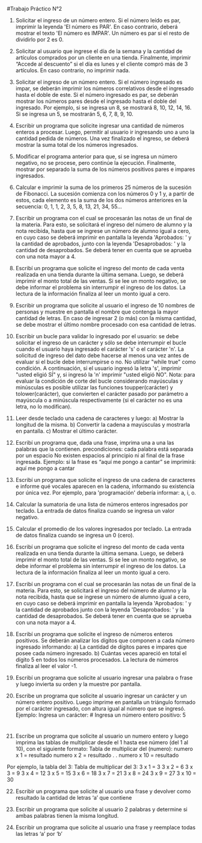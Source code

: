 #Trabajo Práctico N°2


1) Solicitar el ingreso de un número entero. Si el número leído es par, imprimir la leyenda 'El número es
PAR'. En caso contrario, deberá mostrar el texto 'El número es IMPAR'. Un número es par si el resto de
dividirlo por 2 es 0.

2) Solicitar al usuario que ingrese el día de la semana y la cantidad de artículos comprados por un cliente
en una tienda. Finalmente, imprimir “Accede al descuento” si el día es lunes y el cliente compró más de
3 artículos. En caso contrario, no imprimir nada.

3) Solicitar el ingreso de un número entero. Si el número ingresado es impar, se deberán imprimir los
números correlativos desde el ingresado hasta el doble de este. Si el número ingresado es par, se deberán
mostrar los números pares desde el ingresado hasta el doble del ingresado. Por ejemplo, si se ingresa un
8, se mostrará 8, 10, 12, 14, 16. Si se ingresa un 5, se mostrarán 5, 6, 7, 8, 9, 10.

4) Escribir un programa que solicite ingresar una cantidad de números enteros a procesar. Luego, permitir
al usuario ir ingresando uno a uno la cantidad pedida de números. Una vez finalizado el ingreso, se deberá mostrar la suma total de los números ingresados.

5) Modificar el programa anterior para que, si se ingresa un número negativo, no se procese, pero continúe la ejecución. Finalmente, mostrar por separado la suma de los números positivos pares e impares
ingresados.

6) Calcular e imprimir la suma de los primeros 25 números de la sucesión de Fibonacci. La sucesión
comienza con los números 0 y 1 y, a partir de estos, cada elemento es la suma de los dos números
anteriores en la secuencia: 0, 1, 1, 2, 3, 5, 8, 13, 21, 34, 55…

7) Escribir un programa con el cual se procesarán las notas de un final de la materia. Para esto, se solicitará el ingreso del número de alumno y la nota recibida, hasta que se ingrese un número de alumno igual a cero, en cuyo caso se deberá imprimir en pantalla la leyenda 'Aprobados: ' y la cantidad de aprobados, junto con la leyenda 'Desaprobados: ' y la cantidad de desaprobados. Se deberá tener en cuenta que se aprueba con una nota mayor a 4.

8) Escribí un programa que solicite el ingreso del monto de cada venta realizada en una tienda durante la
última semana. Luego, se deberá imprimir el monto total de las ventas. Si se lee un monto negativo, se
debe informar el problema sin interrumpir el ingreso de los datos. La lectura de la información finaliza al leer un monto igual a cero.

9) Escribir un programa que solicite al usuario el ingreso de 10 nombres de personas y muestre en pantalla el nombre que contenga la mayor cantidad de letras. En caso de ingresar 2 (o más) con la misma cantidad, se debe mostrar el último nombre procesado con esa cantidad de letras.

10) Escribir un bucle para validar lo ingresado por el usuario: se debe solicitar el ingreso de un carácter y sólo se debe interrumpir el bucle cuando el usuario haya ingresado el carácter 's' o el carácter 'n'. La solicitud de ingreso del dato debe hacerse al menos una vez antes de evaluar si el bucle debe interrumpirse o no. No utilizar "while true" como condición. A continuación, si el usuario ingresó la letra 's', imprimir "usted eligió SÍ" y, si ingresó la 'n' imprimir "usted eligió NO". Nota: para evaluar la condición de corte del bucle considerando mayúsculas y minúsculas es posible utilizar las funciones toupper(carácter) y tolower(carácter), que convierten el carácter pasado por parámetro a mayúscula o a minúscula respectivamente (si el carácter no es una letra, no lo modifican).

11) Leer desde teclado una cadena de caracteres y luego:
    a) Mostrar la longitud de la misma.
    b) Convertir la cadena a mayúsculas y mostrarla en pantalla.
    c) Mostrar el último carácter.

12) Escribí un programa que, dada una frase, imprima una a una las palabras que la contienen.
precondiciones:
cada palabra está separada por un espacio
No existen espacios al principio ni al final de la frase ingresada.
Ejemplo: si la frase es “aquí me pongo a cantar” se imprimirá:
aquí
me
pongo
a
cantar

13) Escribí un programa que solicite el ingreso de una cadena de caracteres e informe qué vocales
aparecen en la cadena, informando su existencia por única vez.
Por ejemplo, para 'programación' debería informar: a, i, o.

14) Calcular la sumatoria de una lista de números enteros ingresados por teclado. La entrada de datos
finaliza cuando se ingresa un valor negativo.

15) Calcular el promedio de los valores ingresados por teclado. La entrada de datos finaliza cuando se
ingresa un 0 (cero).

16) Escribí un programa que solicite el ingreso del monto de cada venta realizada en una tienda durante la última semana. Luego, se deberá imprimir el monto total de las ventas. Si se lee un monto negativo, se
debe informar el problema sin interrumpir el ingreso de los datos. La lectura de la información finaliza
al leer un monto igual a cero.

17) Escribí un programa con el cual se procesarán las notas de un final de la materia. Para esto, se solicitará el ingreso del número de alumno y la nota recibida, hasta que se ingrese un número de alumno igual a cero, en cuyo caso se deberá imprimir en pantalla la leyenda 'Aprobados: ' y la cantidad de aprobados junto con la leyenda 'Desaprobados: ' y la cantidad de desaprobados. Se deberá tener en cuenta que se aprueba con una nota mayor a 4.

18) Escribí un programa que solicite el ingreso de números enteros positivos. Se deberán analizar los
dígitos que componen a cada número ingresado informando:
    a) La cantidad de dígitos pares e impares que posee cada número ingresado.
    b) Cuántas veces apareció en total el dígito 5 en todos los números procesados.
La lectura de números finaliza al leer el valor -1.

19) Escribí un programa que solicite al usuario ingresar una palabra o frase y luego invierta su orden y la muestre por pantalla.

20) Escribe un programa que solicite al usuario ingresar un carácter y un número entero positivo. Luego
imprime en pantalla un triángulo formado por el carácter ingresado, con altura igual al número que se
ingresó. Ejemplo:
Ingresa un carácter: #
Ingresa un número entero positivo: 5
#
##
###
####
#####

21) Escribe un programa que solicite al usuario un numero entero y luego imprima las tablas de multiplicar
desde el 1 hasta ese número (del 1 al 10), con el siguiente formato:
Tabla de multiplicar del (numero):
numero x 1 = resultado
numero x 2 = resultado
.
.
numero x 10 = resultado


Por ejemplo, la tabla del 3:
Tabla de multiplicar del 3:
3 x 1 = 3
3 x 2 = 6
3 x 3 = 9
3 x 4 = 12
3 x 5 = 15
3 x 6 = 18
3 x 7 = 21
3 x 8 = 24
3 x 9 = 27
3 x 10 = 30

22) Escribir un programa que solicite al usuario una frase y devolver como resultado la cantidad de letras ‘a’ que contiene

23) Escribir un programa que solicite al usuario 2 palabras y determine si ambas palabras tienen la misma
longitud.

24) Escribir un programa que solicite al usuario una frase y reemplace todas las letras ‘a’ por ‘b’